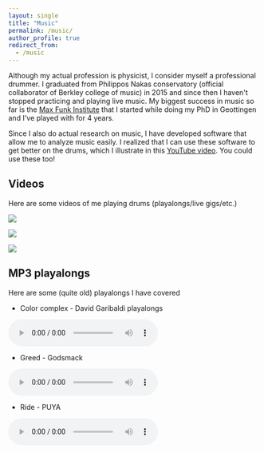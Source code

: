```yaml
---
layout: single
title: "Music"
permalink: /music/
author_profile: true
redirect_from:
  - /music
---
```


Although my actual profession is physicist, I consider myself a professional drummer. I graduated from Philippos Nakas conservatory (official collaborator of Berkley college of music) in 2015 and since then I haven't stopped practicing and playing live music. My biggest success in music so far is the [Max Funk Institute](https://www.youtube.com/@maxfunkinstitute8233/videos) that I started while doing my PhD in Geottingen and I've played with for 4 years.

Since I also do actual research on music, I have developed software that allow me to analyze music easily. I realized that I can use these software to get better on the drums, which I illustrate in this [YouTube video](https://www.youtube.com/watch?v=Oog_aunpVms). You could use these too!

## Videos
Here are some videos of me playing drums (playalongs/live gigs/etc.)

[![](http://img.youtube.com/vi/xfLGrhpaWaE/0.jpg)](http://www.youtube.com/watch?v=xfLGrhpaWaE "Take Five live")

[![](http://img.youtube.com/vi/Ruv5EGnNuRM/0.jpg)](http://www.youtube.com/watch?v=Ruv5EGnNuRM "Take Five live")

[![](http://img.youtube.com/vi/6KQn43KXseg/0.jpg)](http://www.youtube.com/watch?v=6KQn43KXseg "Jupyter Cover")


## MP3 playalongs
Here are some (quite old) playalongs I have covered

* Color complex - David Garibaldi playalongs

<audio controls>
 <source src="../files/music/colorcomplex_2.mp3" type="audio/mpeg">
Your browser does not support the audio element.
</audio>

* Greed - Godsmack

<audio controls>
 <source src="../files/music/Greed_newtake_1.mp3" type="audio/mpeg">
Your browser does not support the audio element.
</audio>


* Ride - PUYA

<audio controls>
 <source src="../files/music/Ride_2.mp3" type="audio/mpeg">
Your browser does not support the audio element.
</audio>
